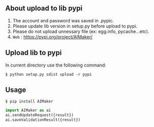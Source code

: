 ## About upload to lib pypi

1. The account and password was saved in .pypic.
2. Please update lib version in setup.py before upload to pypi.
3. Please do not upload unnessary file (ex: egg.info, pycache...etc).
4. `Web` : <https://pypi.org/project/AIMaker/>

## Upload lib to pypi
In current directory use the following command:

`$ python setup.py sdist upload -r pypi`


## Usage
`$ pip install AIMaker`

```python
import AIMaker as ai
ai.sendUpdateRequest({result})
ai.saveValidationResult({result})
```